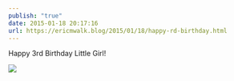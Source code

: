 ```yaml
---
publish: "true"
date: 2015-01-18 20:17:16
url: https://ericmwalk.blog/2015/01/18/happy-rd-birthday.html
---
```


Happy 3rd Birthday Little Girl!

![](https://ericmwalk.blog/uploads/2022/84a38ba9a7.jpg)